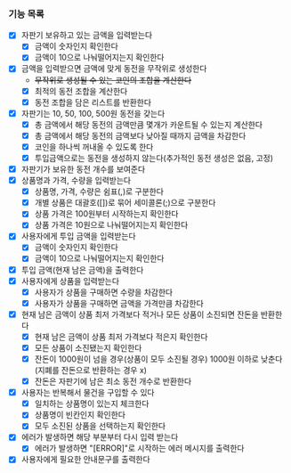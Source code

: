 ### 기능 목록
- [x] 자판기 보유하고 있는 금액을 입력받는다
  - [x] 금액이 숫자인지 확인한다
  - [x] 금액이 10으로 나눠떨어지는지 확인한다
- [x] 금액을 입력받으면 금액에 맞게 동전을 무작위로 생성한다
  - ~~무작위로 생성될 수 있는 코인의 조합을 계산한다~~
  - [x] 최적의 동전 조합을 계산한다
  - [x] 동전 조합을 담은 리스트를 반환한다
- [x] 자판기는 10, 50, 100, 500원 동전을 갖는다
  - [x] 총 금액에서 해당 동전의 금액만큼 몇개가 카운트될 수 있는지 계산한다
  - [x] 총 금액에서 해당 동전의 금액보다 낮아질 때까지 금액을 차감한다
  - [x] 코인을 하나씩 꺼내올 수 있도록 한다
  - [x] 투입금액으로는 동전을 생성하지 않는다(추가적인 동전 생성은 없음, 고정)
- [x] 자판기가 보유한 동전 개수를 보여준다
- [x] 상품명과 가격, 수량을 입력받는다
  - [x] 상품명, 가격, 수량은 쉼표(,)로 구분한다
  - [x] 개별 상품은 대괄호([])로 묶어 세미콜론(;)으로 구분한다
  - [x] 상품 가격은 100원부터 시작하는지 확인한다
  - [x] 상품 가격은 10원으로 나눠떨어지는지 확인한다
- [x] 사용자에게 투입 금액을 입력받는다
  - [x] 금액이 숫자인지 확인한다
  - [x] 금액이 10으로 나눠떨어지는지 확인한다
- [x] 투입 금액(현재 남은 금액)을 출력한다
- [x] 사용자에게 상품을 입력받는다
  - [x] 사용자가 상품을 구매하면 수량을 차감한다
  - [x] 사용자가 상품을 구매하면 금액을 가격만큼 차감한다
- [x] 현재 남은 금액이 상품 최저 가격보다 적거나 모든 상품이 소진되면 잔돈을 반환한다
  - [x] 현재 남은 금액이 상품 최저 가격보다 적은지 확인한다
  - [x] 모든 상품이 소진됐는지 확인한다
  - [x] 잔돈이 1000원이 넘을 경우(상품이 모두 소진될 경우) 1000원 이하로 낮춘다 (지폐를 잔돈으로 반환하는 경우 x)
  - [x] 잔돈은 자판기에 남은 최소 동전 개수로 반환한다
- [x] 사용자는 반복해서 물건을 구입할 수 있다
  - [x] 일치하는 상품명이 있는지 체크한다
  - [x] 상품명이 빈칸인지 확인한다
  - [x] 모두 소진된 상품을 선택하는지 확인한다
- [x] 에러가 발생하면 해당 부분부터 다시 입력 받는다
  - [x] 에러가 발생하면 "[ERROR]"로 시작하는 에러 메시지를 출력한다
- [x] 사용자에게 필요한 안내문구를 출력한다